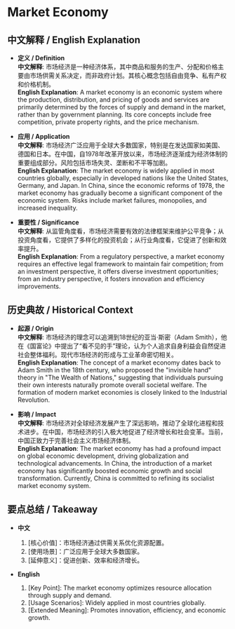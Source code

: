 # Market Economy

## 中文解释 / English Explanation

* **定义 / Definition**  
  **中文解释**: 市场经济是一种经济体系，其中商品和服务的生产、分配和价格主要由市场供需关系决定，而非政府计划。其核心概念包括自由竞争、私有产权和价格机制。  
  **English Explanation**: A market economy is an economic system where the production, distribution, and pricing of goods and services are primarily determined by the forces of supply and demand in the market, rather than by government planning. Its core concepts include free competition, private property rights, and the price mechanism.

* **应用 / Application**  
  **中文解释**: 市场经济广泛应用于全球大多数国家，特别是在发达国家如美国、德国和日本。在中国，自1978年改革开放以来，市场经济逐渐成为经济体制的重要组成部分。风险包括市场失灵、垄断和不平等加剧。  
  **English Explanation**: The market economy is widely applied in most countries globally, especially in developed nations like the United States, Germany, and Japan. In China, since the economic reforms of 1978, the market economy has gradually become a significant component of the economic system. Risks include market failures, monopolies, and increased inequality.

* **重要性 / Significance**  
  **中文解释**: 从监管角度看，市场经济需要有效的法律框架来维护公平竞争；从投资角度看，它提供了多样化的投资机会；从行业角度看，它促进了创新和效率提升。  
  **English Explanation**: From a regulatory perspective, a market economy requires an effective legal framework to maintain fair competition; from an investment perspective, it offers diverse investment opportunities; from an industry perspective, it fosters innovation and efficiency improvements.

## 历史典故 / Historical Context

* **起源 / Origin**  
  **中文解释**: 市场经济的理念可以追溯到18世纪的亚当·斯密（Adam Smith），他在《国富论》中提出了“看不见的手”理论，认为个人追求自身利益会自然促进社会整体福利。现代市场经济的形成与工业革命密切相关。  
  **English Explanation**: The concept of a market economy dates back to Adam Smith in the 18th century, who proposed the "invisible hand" theory in "The Wealth of Nations," suggesting that individuals pursuing their own interests naturally promote overall societal welfare. The formation of modern market economies is closely linked to the Industrial Revolution.

* **影响 / Impact**  
  **中文解释**: 市场经济对全球经济发展产生了深远影响，推动了全球化进程和技术进步。在中国，市场经济的引入极大地促进了经济增长和社会变革。当前，中国正致力于完善社会主义市场经济体制。  
  **English Explanation**: The market economy has had a profound impact on global economic development, driving globalization and technological advancements. In China, the introduction of a market economy has significantly boosted economic growth and social transformation. Currently, China is committed to refining its socialist market economy system.

## 要点总结 / Takeaway

* **中文**  
  1. [核心价值]：市场经济通过供需关系优化资源配置。
  2. [使用场景]：广泛应用于全球大多数国家。
  3. [延伸意义]：促进创新、效率和经济增长。

* **English**  
  1. [Key Point]: The market economy optimizes resource allocation through supply and demand.
  2. [Usage Scenarios]: Widely applied in most countries globally.
  3. [Extended Meaning]: Promotes innovation, efficiency, and economic growth.